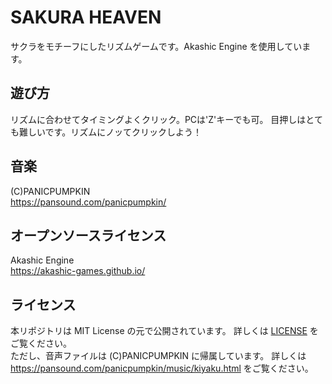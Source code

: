 # SAKURA HEAVEN
  サクラをモチーフにしたリズムゲームです。Akashic Engine を使用しています。  

## 遊び方
  リズムに合わせてタイミングよくクリック。PCは'Z'キーでも可。
  目押しはとても難しいです。リズムにノッてクリックしよう！

## 音楽
 (C)PANICPUMPKIN  
 https://pansound.com/panicpumpkin/ 

## オープンソースライセンス
 Akashic Engine  
 https://akashic-games.github.io/  
 
## ライセンス
 本リポジトリは MIT License の元で公開されています。 詳しくは [LICENSE](/LICENSE) をご覧ください。  
 ただし、音声ファイルは (C)PANICPUMPKIN に帰属しています。
 詳しくは https://pansound.com/panicpumpkin/music/kiyaku.html をご覧ください。
